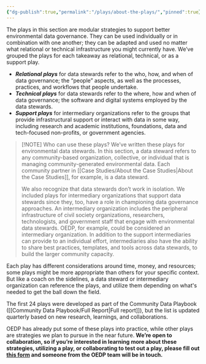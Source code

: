 ```yaml
---
{"dg-publish":true,"permalink":"/plays/about-the-plays/","pinned":true}
---
```


The plays in this section are modular strategies to support better environmental data governance. They can be used individually or in combination with one another; they can be adapted and used no matter what relational or technical infrastructure you might currently have. We’ve grouped the plays for each takeaway as relational, technical, or as a support play. 

- ***Relational plays*** for data stewards refer to the who, how, and when of data governance; the “people” aspects, as well as the processes, practices, and workflows that people undertake. 
- ***Technical plays*** for data stewards refer to the where, how and when of data governance; the software and digital systems employed by the data stewards. 
- ***Support plays*** for intermediary organizations refer to the groups that provide infrastructural support or interact with data in some way, including research and academic institutions, foundations, data and tech-focused non-profits, or government agencies. 


> [!NOTE] Who can use these plays?
>   We’ve written these plays for environmental data stewards. In this section, a data steward refers to any community-based organization, collective, or individual that is managing community-generated environmental data. Each community partner in  [[Case Studies/About the Case Studies\|About the Case Studies]], for example, is a data steward.
> 
> We also recognize that data stewards don’t work in isolation. We included plays for intermediary organizations that support data stewards since they, too, have a role in championing data governance approaches. An intermediary organization includes the peripheral infrastructure of civil society organizations, researchers, technologists, and government staff that engage with environmental data stewards. OEDP, for example, could be considered an intermediary organization. In addition to the support intermediaries can provide to an individual effort, intermediaries also have the ability to share best practices, templates, and tools across data stewards, to build the larger community capacity.

Each play has different considerations around time, money, and resources; some plays might be more appropriate than others for your specific context. But like a coach on the sidelines, a data steward or intermediary organization can reference the plays, and utilize them depending on what's needed to get the ball down the field. 

The first 24 plays were developed as part of the Community Data Playbook ([[Community Data Playbook/Full Report\|Full report]]), but the list is updated quarterly based on new research, learnings, and collaborations. 

OEDP has already put some of these plays into practice, while other plays are strategies we plan to pursue in the near future. **We’re open to collaboration, so if you’re interested in learning more about these strategies, utilizing a play, or collaborating to test out a play, please fill out [this form](https://docs.google.com/forms/d/e/1FAIpQLSd2yk7rCum5FtBwtQwE9UXBAB9f8CGt0TJeextkVN57cyIGHg/viewform?usp=dialog) and someone from the OEDP team will be in touch.**

